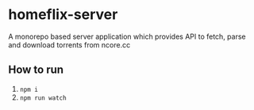 # homeflix-server

A monorepo based server application which provides API to fetch, parse and download torrents from ncore.cc

## How to run

1. `npm i`
2. `npm run watch`
